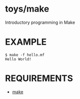 # toys/make

Introductory programming in Make

# EXAMPLE

```
$ make -f hello.mf
Hello World!
```

# REQUIREMENTS

* [make](https://www.gnu.org/software/make/)

